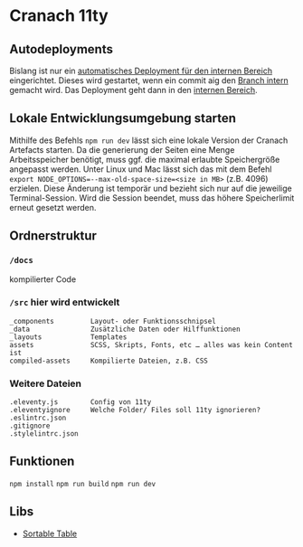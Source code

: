 # Cranach 11ty

## Autodeployments
Bislang ist nur ein [automatisches Deployment für den internen Bereich](https://github.com/lucascranach/cranach-artefacts/actions) eingerichtet. Dieses wird gestartet, wenn ein commit aig den [Branch intern](https://github.com/lucascranach/cranach-artefacts/tree/intern) gemacht wird. Das Deployment geht dann in den [internen Bereich](http://lucascranach.org/intern/).

## Lokale Entwicklungsumgebung starten

Mithilfe des Befehls `npm run dev` lässt sich eine lokale Version der Cranach Artefacts starten. Da die generierung der Seiten eine Menge Arbeitsspeicher benötigt, muss ggf. die maximal erlaubte Speichergröße angepasst werden. Unter Linux und Mac lässt sich das mit dem Befehl `export NODE_OPTIONS=--max-old-space-size=<size in MB>` (z.B. 4096) erzielen. Diese Änderung ist temporär und bezieht sich nur auf die jeweilige Terminal-Session. Wird die Session beendet, muss das höhere Speicherlimit erneut gesetzt werden.

## Ordnerstruktur

### `/docs`
kompilierter Code


### `/src` hier wird entwickelt

```
_components         Layout- oder Funktionsschnipsel
_data               Zusätzliche Daten oder Hilffunktionen
_layouts            Templates
assets              SCSS, Skripts, Fonts, etc … alles was kein Content ist
compiled-assets     Kompilierte Dateien, z.B. CSS
```

### Weitere Dateien
```
.eleventy.js        Config von 11ty
.eleventyignore     Welche Folder/ Files soll 11ty ignorieren?
.eslintrc.json      
.gitignore          
.stylelintrc.json   
```

## Funktionen

`npm install`
`npm run build` 
`npm run dev` 

## Libs 

- [Sortable Table](https://github.com/tofsjonas/sortable)